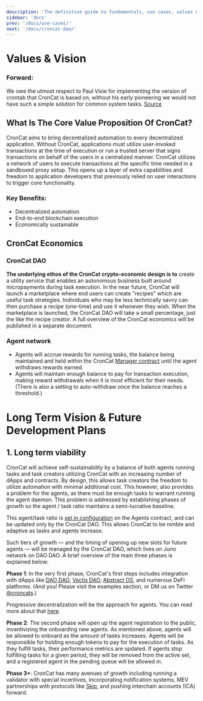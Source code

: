 ```yaml
---
description: 'The definitive guide to fundamentals, use cases, values & vision'
sidebar: 'docs'
prev: '/docs/use-cases/'
next: '/docs/croncat-dao/'
---
```


# Values & Vision

### Forward:
We owe the utmost respect to Paul Vixie for implementing the version of crontab that CronCat is based on, without his early pioneering we would not have such a simple solution for common system tasks. [Source](https://en.wikipedia.org/wiki/Cron#Modern_versions)

## What Is The Core Value Proposition Of CronCat? 
CronCat aims to bring decentralized automation to every decentralized application. Without CronCat, applications must utilize user-invoked transactions at the time of execution or run a trusted server that signs transactions on behalf of the users in a centralized manner. CronCat utilizes a network of users to execute transactions at the specific time needed in a sandboxed proxy setup. This opens up a layer of extra capabilities and freedom to application developers that previously relied on user interactions to trigger core functionality.

### Key Benefits:
* Decentralized automation
* End-to-end blockchain execution
* Economically sustainable

## CronCat Economics

### CronCat DAO

**The underlying ethos of the CronCat crypto-economic design is to** create a utility service that enables an autonomous business built around micropayments during task execution. In the near future, CronCat will launch a marketplace where end users can create "recipes" which are useful task strategies. Individuals who may be less technically savvy can then purchase a recipe (one-time) and use it whenever they wish. When the marketplace is launched, the CronCat DAO will take a small percentage, just the like the recipe creator. A full overview of the CronCat economics will be published in a separate document.

### Agent network
* Agents will accrue rewards for running tasks, the balance being maintained and held within the CronCat [Manager contract](https://github.com/CronCats/cw-croncat/tree/211b829b3c719c3e7bbfef30c7d637e2ba8ccfaa/contracts/croncat-manager) until the agent withdraws rewards earned.
* Agents will maintain enough balance to pay for transaction execution, making reward withdrawals when it is most efficient for their needs. (There is also a setting to auto-withdraw once the balance reaches a threshold.)

# Long Term Vision & Future Development Plans
## 1. Long term viability
CronCat will achieve self-sustainability by a balance of both agents running tasks and task creators utilizing CronCat with an increasing number of dApps and contracts. By design, this allows task creators the freedom to utilize automation with minimal additional cost. This however, also provides a problem for the agents, as there must be enough tasks to warrant running the agent daemon. This problem is addressed by establishing phases of growth so the agent / task ratio maintains a semi-lucrative baseline.

This agent/task ratio is [set in configuration](https://github.com/CronCats/cw-croncat/blob/211b829b3c719c3e7bbfef30c7d637e2ba8ccfaa/packages/croncat-sdk-agents/src/types.rs#L77) on the Agents contract, and can be updated only by the CronCat DAO. This allows CronCat to be nimble and adaptive as tasks and agents increase.

Such tiers of growth — and the timing of opening up new slots for future agents — will be managed by the CronCat DAO, which lives on Juno network on DAO DAO. A brief overview of the main three phases is explained below: 

**Phase 1**: In the very first phase, CronCat's first steps includes integration with dApps like [DAO DAO](https://daodao.zone/), [Vectis DAO](https://www.vectis.space), [Abstract OS](https://abstract.money), and numerous DeFi platforms. (And you! Please visit the examples section, or DM us on Twitter [@croncats](https://twitter.com/croncats).)

Progressive decentralization will be the approach for agents. You can read more about that [here](/docs/agents-cosmos).

**Phase 2**: The second phase will open up the agent registration to the public, incentivizing the onboarding new agents. As mentioned above, agents will be allowed to onboard as the amount of tasks increases. Agents will be responsible for holding enough tokens to pay for the execution of tasks. As they fulfill tasks, their performance metrics are updated. If agents stop fulfilling tasks for a given period, they will be removed from the active set, and a registered agent in the pending queue will be allowed in.

**Phase 3+**: CronCat has many avenues of growth including running a validator with special incentives, incorporating notification systems, MEV partnerships with protocols like [Skip](https://skip.money), and pushing interchain accounts (ICA) forward.
